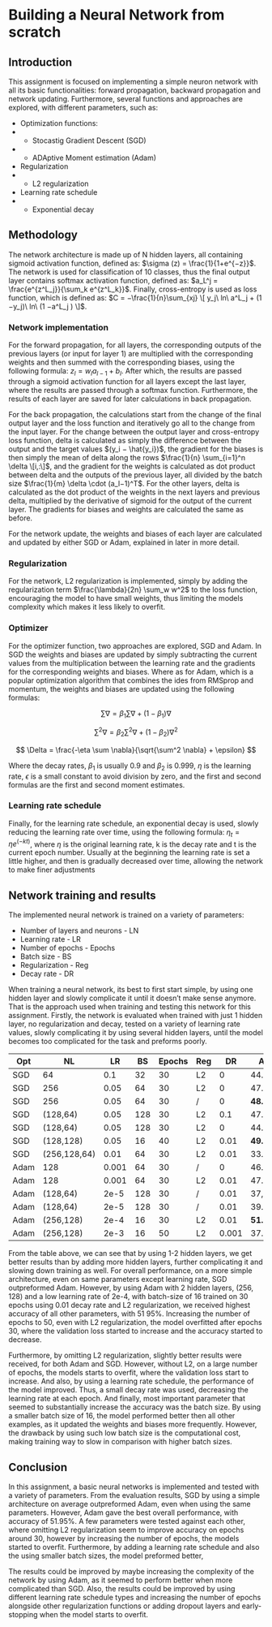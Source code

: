 # Building a Neural Network from scratch

## Introduction
This assignment is focused on implementing a simple neuron network with all its basic functionalities: forward propagation, backward propagation and network updating. Furthermore, several functions and approaches are explored, with different parameters, such as:

* Optimization functions:
* * Stocastig Gradient Descent (SGD)
* * ADAptive Moment estimation (Adam)
* Regularization
* * L2 regularization
* Learning rate schedule
* * Exponential decay

## Methodology
The network architecture is made up of N hidden layers, all containing sigmoid activation function, defined as: $\sigma (z) = \frac{1}{1+e^{−z}}$. The network is used for classification of 10 classes, thus the final output layer contains softmax activation function, defined as: $a_L^j = \frac{e^{z^L_j}}{\sum_k e^{z^L_k}}$. Finally, cross-entropy is used as loss function, which is defined as: $C = −\frac{1}{n}\sum_{xj} \[ y_j\ ln\ a^L_j + (1 −y_j)\ ln\ (1 −a^L_j ) \]$.

### Network implementation
For the forward propagation, for all layers, the corresponding outputs of the previous layers (or input for layer 1) are multiplied with the corresponding weights and then summed with the corresponding biases, using the following formula: $z_l = w_la_{l−1} + b_l$. After which, the results are passed through a sigmoid activation function for all layers except the last layer, where the results are passed through a softmax function. Furthermore, the results of each layer are saved for later calculations in back propagation.

For the back propagation, the calculations start from the change of the final output layer and the loss function and iteratively go all to the change from the input layer. For the change between the output layer and cross-entropy loss function, delta is calculated as simply the difference between the output and the target values $(y_i − \hat{y_i})$, the gradient for the biases is then simply the mean of delta along the rows $\frac{1}{n} \sum_{i=1}^n \delta \[i,:\]$, and the gradient for the weights is calculated as dot product between delta and the outputs of the previous layer, all divided by the batch size $\frac{1}{m} \delta \cdot (a_l−1)^T$. For the other layers, delta is calculated as the dot product of the weights in the next layers and previous delta, multiplied by the derivative of sigmoid for the output of the current layer. The gradients for biases and weights are calculated the same as before.

For the network update, the weights and biases of each layer are calculated and updated by either SGD or Adam, explained in later in more detail.

### Regularization
For the network, L2 regularization is implemented, simply by adding the regularization term $\frac{\lambda}{2n} \sum_w w^2$ to the loss function, encouraging the model to have small weights, thus limiting the models complexity which makes it less likely to overfit.

### Optimizer
For the optimizer function, two approaches are explored, SGD and Adam. In SGD the weights and biases are updated by simply subtracting the current values from the multiplication between the learning rate and the gradients for the corresponding weights and biases. Where as for Adam, which is a popular optimization algorithm that combines the ides from RMSprop and momentum, the weights and biases are updated using the following formulas:

$$ \sum \nabla = \beta_1 \sum \nabla + (1 - \beta_1) \nabla $$

$$ \sum^2 \nabla = \beta_2 \sum^2 \nabla + (1 - \beta_2) \nabla^2 $$

$$ \Delta = \frac{-\eta \sum \nabla}{\sqrt{\sum^2 \nabla} + \epsilon} $$


Where the decay rates, $\beta_1$ is usually 0.9 and $\beta_2$ is 0.999, $\eta$ is the learning rate, $\epsilon$ is a small constant to avoid division by zero, and the first and second formulas are the first and second moment estimates.

### Learning rate schedule
Finally, for the learning rate schedule, an exponential decay is used, slowly reducing the learning rate over time, using the following formula: $\eta_t = \eta e^{(−kt)}$, where $\eta$ is the original learning rate, k is the decay rate and t is the current epoch number. Usually at the beginning the learning rate is set a little higher, and then is gradually decreased over time, allowing the network to make finer adjustments

## Network training and results
The implemented neural network is trained on a variety of parameters:
* Number of layers and neurons - LN
* Learning rate - LR
* Number of epochs - Epochs
* Batch size - BS
* Regularization - Reg
* Decay rate - DR

When training a neural network, its best to first start simple, by using one hidden layer and slowly complicate it until it doesn’t make sense anymore. That is the approach used when training and testing this network for this assignment. Firstly, the network is evaluated when trained with just 1 hidden layer, no regularization and decay, tested on a variety of learning rate values, slowly complicating it by using several hidden layers, until the model becomes too complicated for the task and preforms poorly.

| Opt  | NL          | LR   | BS  | Epochs | Reg| DR  | Acc      |
|------|-------------|------|-----|--------|----|-----|----------|
| SGD  | 64          | 0.1  | 32  | 30     | L2 | 0   | 44.66%   |
| SGD  | 256         | 0.05 | 64  | 30     | L2 | 0   | 47.79%   |
| SGD  | 256         | 0.05 | 64  | 30     | /  | 0   |**48.25%**|
| SGD  | (128,64)    | 0.05 | 128 | 30     | L2 | 0.1 | 47.78%   |
| SGD  | (128,64)    | 0.05 | 128 | 30     | L2 | 0   | 44.92%   |
| SGD  | (128,128)   | 0.05 | 16  | 40     | L2 | 0.01|**49.51%**|
| SGD  | (256,128,64)| 0.01 | 64  | 30     | L2 | 0.01| 33.37%   |
| Adam | 128         |0.001 | 64  | 30     | /  | 0   | 46.77%   |
| Adam | 128         |0.001 | 64  | 30     | L2 | 0.01| 47.04%   |
| Adam | (128,64)    | 2e-5 | 128 | 30     | /  | 0.01| 37,47%   |
| Adam | (128,64)    | 2e-5 | 128 | 30     | /  | 0.01| 39.61%   |
| Adam | (256,128)   | 2e-4 | 16  | 30     | L2 | 0.01|**51.95%**|
| Adam | (256,128)   | 2e-3 | 16  | 50     | L2 |0.001| 37.87%   |


From the table above, we can see that by using 1-2 hidden layers, we get better results than by adding more hidden layers, further complicating it and slowing down training as well. For overall performance, on a more simple architecture, even on same parameters except learning rate, SGD outpreformed Adam. However, by using Adam with 2 hidden layers, (256, 128) and a low learning rate of 2e-4, with batch-size of 16 trained on 30 epochs using 0.01 decay rate and L2 regularization, we received highest accuracy of all other parameters, with 51 95%. Increasing the number of epochs to 50, even with L2 regularization, the model overfitted after epochs 30, where the validation loss started to increase and the accuracy started to decrease.

Furthermore, by omitting L2 regularization, slightly better results were received, for both Adam and SGD. However, without L2, on a large number of epochs, the models starts to overfit, where the validation loss start to increase. And also, by using a learning rate schedule, the performance of the model improved. Thus, a small decay rate was used, decreasing the learning rate at each epoch. And finally, most important parameter that seemed to substantially increase the accuracy was the batch size. By using a smaller batch size of 16, the model performed better then all other examples, as it updated the weights and biases more frequently. However, the drawback by using such low batch size is the computational cost, making training way to slow in comparison with higher batch sizes.

## Conclusion

In this assignment, a basic neural networks is implemented and tested with a variety of parameters. From the evaluation results, SGD by using a simple architecture on average outpreformed Adam, even when using the same parameters.
However, Adam gave the best overall performance, with accuracy of 51.95%. A few parameters were tested against each other, where omitting L2 regularization seem to improve accuracy on epochs around 30, however by increasing the number of epochs, the models started to overfit. Furthermore, by adding a learning rate schedule and also the using smaller batch sizes, the model preformed better,

The results could be improved by maybe increasing the complexity of the network by using Adam, as it seemed to perform better when more complicated than SGD. Also, the results could be improved by using different learning rate schedule types and increasing the number of epochs alongside other regularization functions or adding dropout layers and early-stopping when the model starts to overfit.

